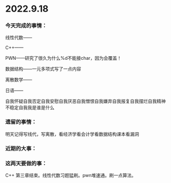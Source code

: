 # 2022.9.18

### 今天完成的事情：

线性代数——

C++——

PWN——研究了很久为什么%d不能接char，因为会覆盖！

数据结构——一元多项式写了一点内容

离散数学——

日语——

自我怀疑自我否定自我安慰自我厌恶自我憎恨自我嫌弃自我报复自我摆烂自我精神不稳定自我我是谁是什么

### 遗留的事情：

明天记得写线代，写离散，看经济学看会计学看数据结构课本看漏洞

### 近期的大事：

### 这两天要做的事：

C++ 第三章结束。线性代数习题猛刷。pwn堆速通。刷一点算法。

